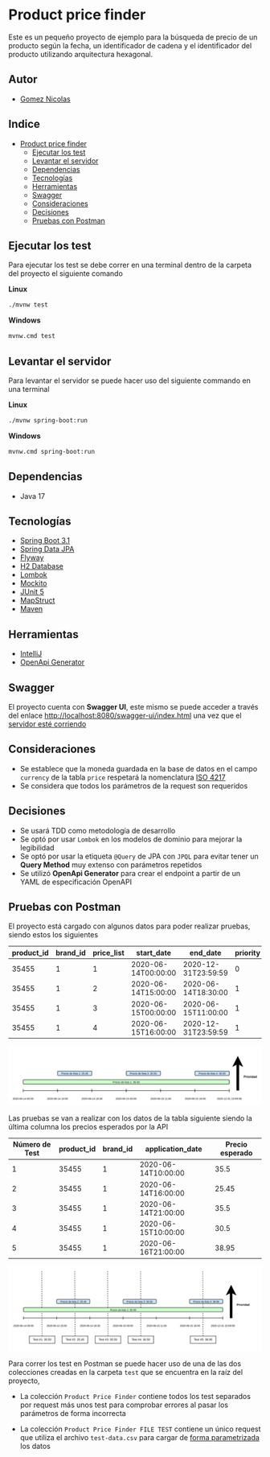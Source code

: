 # Product price finder

Este es un pequeño proyecto de ejemplo para la búsqueda de precio de un producto según la fecha, un
identificador de cadena y el identificador del producto utilizando arquitectura hexagonal.


## Autor

- [Gomez Nicolas](https://github.com/ngomez097)



## Indice
* [Product price finder](#product-price-finder)
  * [Ejecutar los test](#ejecutar-los-test)
  * [Levantar el servidor](#levantar-el-servidor)
  * [Dependencias](#dependencias)
  * [Tecnologías](#tecnologías)
  * [Herramientas](#herramientas)
  * [Swagger](#swagger)
  * [Consideraciones](#consideraciones)
  * [Decisiones](#decisiones)
  * [Pruebas con Postman](#pruebas-con-postman)

## Ejecutar los test

Para ejecutar los test se debe correr en una terminal dentro de la carpeta del proyecto el 
siguiente comando

**Linux**
```bash
./mvnw test 
```

**Windows**
```bash
mvnw.cmd test
```


## Levantar el servidor

Para levantar el servidor se puede hacer uso del siguiente commando en una terminal

**Linux**
```bash
./mvnw spring-boot:run
```

**Windows**
```bash
mvnw.cmd spring-boot:run
```


## Dependencias

- Java 17



## Tecnologías

- [Spring Boot 3.1](https://spring.io/projects/spring-boot)
- [Spring Data JPA](https://spring.io/projects/spring-data-jpa)
- [Flyway](https://flywaydb.org/)
- [H2 Database](https://www.h2database.com/html/main.html)
- [Lombok](https://projectlombok.org/)
- [Mockito](https://site.mockito.org/)
- [JUnit 5](https://junit.org/junit5/)
- [MapStruct](https://mapstruct.org/)
- [Maven](https://maven.apache.org/)

## Herramientas

- [IntelliJ](https://www.jetbrains.com/es-es/idea/)
- [OpenApi Generator](https://openapi-generator.tech/)



## Swagger

El proyecto cuenta con **Swagger UI**, este mismo se puede acceder a través del enlace
[http://localhost:8080/swagger-ui/index.html](http://localhost:8080/swagger-ui/index.html) 
una vez que el [servidor esté corriendo](#levantar-el-servidor)



## Consideraciones

- Se establece que la moneda guardada en la base de datos en el campo `currency`
  de la tabla `price` respetará la nomenclatura [ISO 4217](https://es.wikipedia.org/wiki/ISO_4217)
- Se considera que todos los parámetros de la request son requeridos



## Decisiones

- Se usará TDD como metodología de desarrollo
- Se optó por usar `Lombok` en los modelos de dominio para mejorar la legibilidad
- Se optó por usar la etiqueta `@Query` de JPA con `JPQL` para evitar tener un **Query Method** 
  muy extenso con parámetros repetidos
- Se utilizó **OpenApi Generator** para crear el endpoint a partir de un YAML de especificación OpenAPI


## Pruebas con Postman

El proyecto está cargado con algunos datos para poder realizar pruebas, siendo estos los siguientes

| product_id | brand_id | price_list | start_date          | end_date            | priority | price | currency |
|------------|----------|------------|---------------------|---------------------|----------|-------|----------|
| 35455      | 1        | 1          | 2020-06-14T00:00:00 | 2020-12-31T23:59:59 | 0        | 35.50 | EUR      |
| 35455      | 1        | 2          | 2020-06-14T15:00:00 | 2020-06-14T18:30:00 | 1        | 25.45 | EUR      |
| 35455      | 1        | 3          | 2020-06-15T00:00:00 | 2020-06-15T11:00:00 | 1        | 30.50 | EUR      |
| 35455      | 1        | 4          | 2020-06-15T16:00:00 | 2020-12-31T23:59:59 | 1        | 38.95 | EUR      |

![](doc/price-graph.png)

Las pruebas se van a realizar con los datos de la tabla siguiente siendo la última columna
los precios esperados por la API

| Número de Test | product_id | brand_id | application_date    | Precio esperado |
|----------------|------------|----------|---------------------|-----------------|
| 1              | 35455      | 1        | 2020-06-14T10:00:00 | 35.5            |
| 2              | 35455      | 1        | 2020-06-14T16:00:00 | 25.45           |
| 3              | 35455      | 1        | 2020-06-14T21:00:00 | 35.5            |
| 4              | 35455      | 1        | 2020-06-15T10:00:00 | 30.5            |
| 5              | 35455      | 1        | 2020-06-16T21:00:00 | 38.95           |

![](doc/test-graph.png)

 Para correr los test en Postman se puede hacer uso de una de las dos colecciones creadas en la carpeta
 `test` que se encuentra en la raíz del proyecto, 
 
- La colección `Product Price Finder` contiene todos los test separados por request más unos test para
  comprobar errores al pasar los parámetros de forma incorrecta

- La colección `Product Price Finder FILE TEST` contiene un único request que utiliza 
  el archivo `test-data.csv` para cargar de 
  [forma parametrizada](https://learning.postman.com/docs/collections/running-collections/working-with-data-files/)
  los datos